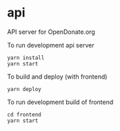 # api
API server for OpenDonate.org

To run development api server
```
yarn install
yarn start
```

To build and deploy (with frontend)
```
yarn deploy
```

To run development build of frontend
```
cd frontend
yarn start
```
